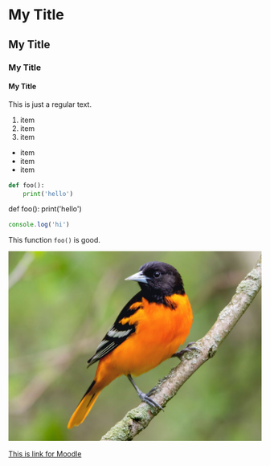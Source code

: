 # My Title
## My Title
### My Title
#### My Title


This is just a regular text.

1. item
1. item
1. item


- item
- item 
- item


```python
def foo():
    print('hello')
```

def foo():
    print('hello')

```js
console.log('hi')
```

This function `foo()` is good.

![](bird.jpg)


[This is link for Moodle](https://moodle.bgu.ac.il/moodle/course/view.php?id=57308)
